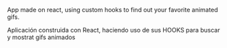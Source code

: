 App made on react, using custom hooks to find out your favorite animated gifs.


Aplicación construida con React, haciendo uso de sus HOOKS para buscar y mostrat gifs animados
